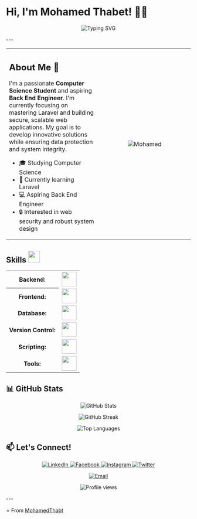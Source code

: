 # Hi, I'm Mohamed Thabet! 👋✨
<p align="center">
  <img src="https://readme-typing-svg.herokuapp.com?font=Fira+Code&pause=1000&color=2E9AE1&center=true&vCenter=true&width=435&lines=Always+learning%2C+always+growing;Passionate+about+web+development;Building+the+future+with+code" alt="Typing SVG" />
</p>
---



<!--   <img width="400" src="https://github.com/Adam-pw/Adam-pw/blob/main/animation_500_kxa883sd.gif" alt="Mohamed" /> -->

<table style="border: none;">
  <tr style="border: none;">
    <td width="50%" style="border: none;">
      <h2>About Me 🚀</h2>
      <p>I'm a passionate <strong>Computer Science Student</strong> and aspiring <strong>Back End Engineer</strong>. I'm currently focusing on mastering Laravel and building secure, scalable web applications. My goal is to develop innovative solutions while ensuring data protection and system integrity.</p>
      <ul>
        <li>🎓 Studying Computer Science</li>
        <li>🌱 Currently learning Laravel</li>
        <li>💻 Aspiring Back End Engineer</li>
        <li>🔒 Interested in web security and robust system design</li>
      </ul>
    </td>
    <td width="50%" align="center" style="border: none;">
      <img src="https://media.giphy.com/media/WUlplcMpOCEmTGBtBW/giphy.gif" alt="Mohamed" />
    </td>
  </tr>
</table>

## Skills <img src="https://media2.giphy.com/media/QssGEmpkyEOhBCb7e1/giphy.gif?cid=ecf05e47a0n3gi1bfqntqmob8g9aid1oyj2wr3ds3mg700bl&rid=giphy.gif" width="32px">

<table>
    <tr>
        <th style="font-weight: bold; padding-right: 10px; vertical-align: center; border: none;">Backend:</th>
        <td><img height="40" src="https://skillicons.dev/icons?i=php,laravel"/></td>
    </tr>
    <tr>
        <th style="font-weight: bold; padding-right: 10px; vertical-align: center;">Frontend:</th>
        <td><img height="40" src="https://skillicons.dev/icons?i=bootstrap,html,css,js"/></td>
    </tr>
    <tr>
        <th style="font-weight: bold; padding-right: 10px; vertical-align: center; border: none;">Database:</th>
        <td><img height="40" src="https://skillicons.dev/icons?i=mysql,mongodb,redis"/></td>
    </tr>
    <tr>
        <th style="font-weight: bold; padding-right: 10px; vertical-align: center; border: none;">Version Control:</th>
        <td><img height="40" src="https://skillicons.dev/icons?i=github,git"/></td>
    </tr>
    <tr>
        <th style="font-weight: bold; padding-right: 10px; vertical-align: center; border: none;">Scripting:</th>
        <td><img height="40" src="https://skillicons.dev/icons?i=bash"/></td>
    </tr>
    <tr>
        <th style="font-weight: bold; padding-right: 10px; vertical-align: center; border: none;">Tools:</th>
        <td><img height="40" src="https://skillicons.dev/icons?i=vscode,docker"/></td>
    </tr>
</table>

## 📊 GitHub Stats

<p align="center">
  <img src="https://github-readme-stats.vercel.app/api?username=MohamedThabt&show_icons=true&count_private=true&theme=dark" alt="GitHub Stats" />
</p>

<p align="center">
  <img src="https://github-readme-streak-stats.herokuapp.com/?user=MohamedThabt&theme=dark" alt="GitHub Streak" />
</p>

<p align="center">
  <img src="https://github-readme-stats.vercel.app/api/top-langs/?username=MohamedThabt&layout=compact&theme=dark" alt="Top Languages" />
</p>


## 📫 Let's Connect!

<p align="center">
  <a href="https://www.linkedin.com/in/mohamed-thabet-5694462a0" target="_blank">
    <img src="https://img.shields.io/badge/LinkedIn-0077B5?style=for-the-badge&logo=linkedin&logoColor=white" alt="LinkedIn"/>
  </a>
  <a href="https://www.facebook.com/mohamed.thabet.545" target="_blank">
    <img src="https://img.shields.io/badge/Facebook-1877F2?style=for-the-badge&logo=facebook&logoColor=white" alt="Facebook"/>
  </a>
  <a href="https://www.instagram.com/m7mad_thabet/" target="_blank">
    <img src="https://img.shields.io/badge/Instagram-E4405F?style=for-the-badge&logo=instagram&logoColor=white" alt="Instagram"/>
  </a>
  <a href="https://twitter.com/Mohamed13546660" target="_blank">
    <img src="https://img.shields.io/badge/Twitter-1DA1F2?style=for-the-badge&logo=twitter&logoColor=white" alt="Twitter"/>
  </a>
</p>

<p align="center">
  <a href="mohamedthabetthabet36@gmail.com">
    <img src="https://img.shields.io/badge/Email-D14836?style=for-the-badge&logo=gmail&logoColor=white" alt="Email"/>
  </a>
</p>

<p align="center">
  <img src="https://komarev.com/ghpvc/?username=MohamedThabt&color=blueviolet&style=flat-square&label=Profile+Views" alt="Profile views"/>
</p>
---


⭐️ From [MohamedThabt](https://github.com/MohamedThabt)
